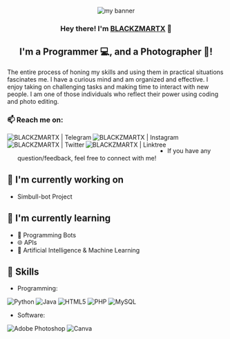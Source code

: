 <p align="center">
 <img src="https://user-images.githubusercontent.com/44616490/178185108-121f2fe3-f537-48ce-bbc0-5456c19ae58e.jpg" alt="my banner">
</p>

<h3 align="center">
Hey there! I'm <a href="https://linktr.ee/blackzmartx" target="_blank" rel="noreferrer">BLACKZMARTX</a> 👋
</h3>

<h2 align="center">
I'm a Programmer 💻, and a Photographer 📸!
</h2> 

The entire process of honing my skills and using them in practical situations fascinates me. I have a curious mind and am organized and effective. I enjoy taking on challenging tasks and making time to interact with new people. I am one of those individuals who reflect their power using coding and photo editing.


### 📫 Reach me on:

<a href="https://t.me/blackzmartx/"><img align="left" src="https://img.shields.io/badge/Telegram-2CA5E0?style=for-the-badge&logo=telegram&logoColor=white" alt="BLACKZMARTX | Telegram" /></a>
<a href="https://instagram.com/blackzmartx"><img align="left" src="https://img.shields.io/badge/Instagram-%23E4405F.svg?style=for-the-badge&logo=Instagram&logoColor=white" alt="BLACKZMARTX | Instagram"/></a>
<a href="https://twitter.com/blackzmartx/"><img align="left" src="https://img.shields.io/badge/Twitter-%231DA1F2.svg?style=for-the-badge&logo=Twitter&logoColor=white" alt="BLACKZMARTX | Twitter" /></a>
<a href="https://linktr.ee/blackzmartx/"><img align="left" src="https://img.shields.io/badge/linktree-1de9b6?style=for-the-badge&logo=linktree&logoColor=white" alt="BLACKZMARTX | Linktree" /></a></br>

- If you have any question/feedback, feel free to connect with me!


## 🔭 I'm currently working on

- Simbull-bot Project


## 🌱 I'm currently learning

- 🤖 Programming Bots
- 🌐 APIs
- 🧠 Artificial Intelligence & Machine Learning

## 💼 Skills

- Programming:

![Python](https://img.shields.io/badge/python-3670A0?style=for-the-badge&logo=python&logoColor=ffdd54)
![Java](https://img.shields.io/badge/java-%23ED8B00.svg?style=for-the-badge&logo=java&logoColor=white)
![HTML5](https://img.shields.io/badge/html5-%23E34F26.svg?style=for-the-badge&logo=html5&logoColor=white)
![PHP](https://img.shields.io/badge/php-%23777BB4.svg?style=for-the-badge&logo=php&logoColor=white)
![MySQL](https://img.shields.io/badge/mysql-%2300f.svg?style=for-the-badge&logo=mysql&logoColor=white)

- Software:

![Adobe Photoshop](https://img.shields.io/badge/adobe%20photoshop-%2331A8FF.svg?style=for-the-badge&logo=adobe%20photoshop&logoColor=white)
![Canva](https://img.shields.io/badge/Canva-%2300C4CC.svg?style=for-the-badge&logo=Canva&logoColor=white)


<!--
**blackzmartx/blackzmartx** is a ✨ _special_ ✨ repository because its `README.md` (this file) appears on your GitHub profile.

Here are some ideas to get you started:

- 🔭 I’m currently working on ...
- 🌱 I’m currently learning ...
- 👯 I’m looking to collaborate on ...
- 🤔 I’m looking for help with ...
- 💬 Ask me about ...
- 📫 How to reach me: ...
- 😄 Pronouns: ...
- ⚡ Fun fact: ...
-->
